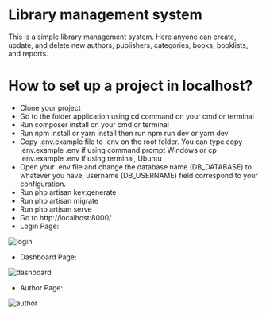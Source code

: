 #  Library management system 
This is a simple library management system. Here anyone can create, update, and delete new authors, publishers, categories, books, booklists, and reports.

# How to set up a project in localhost?
- Clone your project
- Go to the folder application using cd command on your cmd or terminal
- Run composer install on your cmd or terminal
- Run npm install or yarn install then run npm run dev or yarn dev
- Copy .env.example file to .env on the root folder. You can type copy .env.example .env if using command prompt Windows or cp .env.example .env if using terminal, Ubuntu
- Open your .env file and change the database name (DB_DATABASE) to whatever you have, username (DB_USERNAME)  field correspond to your configuration.
- Run php artisan key:generate
- Run php artisan migrate
- Run php artisan serve
- Go to http://localhost:8000/
- Login Page:
  
![login](https://github.com/zishan07cse/simple_library_management/assets/71685189/56d6d282-b97c-4719-b137-d2ca0b8b2339)
- Dashboard Page:
  
![dashboard](https://github.com/zishan07cse/simple_library_management/assets/71685189/7fa3cf16-9f00-4723-81f0-902653e3de8f)
- Author Page:
  
![author](https://github.com/zishan07cse/simple_library_management/assets/71685189/5415d682-2ac0-4512-ac13-e4948f0c5192)
